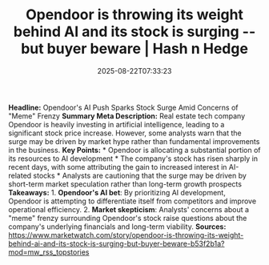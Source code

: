 ﻿---
title: "Opendoor is throwing its weight behind AI and its stock is surging -- but buyer beware | Hash n Hedge"
date: "2025-08-22T07:33:23"
category: "Markets"
summary: ""
slug: "opendoor-is-throwing-its-weight-behind-ai-and-its-stock-is-s"
source_urls:
  - ""
seo:
  title: "Opendoor is throwing its weight behind AI and its stock is surging -- but buyer beware | Hash n Hedge | Hash n Hedge"
  description: ""
  keywords: ["news", "markets", "brief"]
---
**Headline:** Opendoor's AI Push Sparks Stock Surge Amid Concerns of "Meme" Frenzy  **Summary Meta Description:** Real estate tech company Opendoor is heavily investing in artificial intelligence, leading to a significant stock price increase. However, some analysts warn that the surge may be driven by market hype rather than fundamental improvements in the business.  **Key Points:**  * Opendoor is allocating a substantial portion of its resources to AI development * The company's stock has risen sharply in recent days, with some attributing the gain to increased interest in AI-related stocks * Analysts are cautioning that the surge may be driven by short-term market speculation rather than long-term growth prospects  **Takeaways:**  1. **Opendoor's AI bet**: By prioritizing AI development, Opendoor is attempting to differentiate itself from competitors and improve operational efficiency. 2. **Market skepticism**: Analysts' concerns about a "meme" frenzy surrounding Opendoor's stock raise questions about the company's underlying financials and long-term viability.  **Sources:**  https://www.marketwatch.com/story/opendoor-is-throwing-its-weight-behind-ai-and-its-stock-is-surging-but-buyer-beware-b53f2b1a?mod=mw_rss_topstories